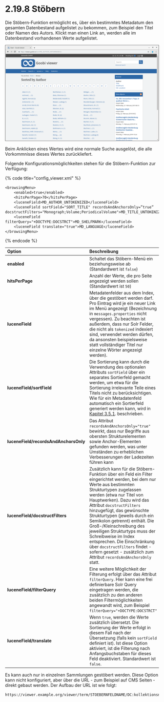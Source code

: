 # 2.19.8 Stöbern

Die Stöbern-Funktion ermöglicht es, über ein bestimmtes Metadatum den gesamten Datenbestand aufgelistet zu bekommen, zum Beispiel den Titel oder Namen des Autors. Klickt man einen Link an, werden alle im Datenbestand vorhandenen Werte aufgelistet.

![St&#xF6;bern nach Autor](../../.gitbook/assets/2.19.8.png)

Beim Anklicken eines Wertes wird eine normale Suche ausgelöst, die alle Vorkommnisse dieses Wertes zurückliefert.

Folgende Konfigurationsmöglichkeiten stehen für die Stöbern-Funktion zur Verfügung:

{% code title="config\_viewer.xml" %}
```markup
<browsingMenu>
    <enabled>true</enabled>
    <hitsPerPage>70</hitsPerPage>
    <luceneField>MD_AUTHOR_UNTOKENIZED</luceneField>
    <luceneField sortField="SORT_TITLE" recordsAndAnchorsOnly=”true” docstructFilters="Monograph;Volume;PeriodicalVolume">MD_TITLE_UNTOKENIZED</luceneField>
    <luceneField filterQuery="+DOCTYPE:DOCSTRCT">MD_SHELFMARK</luceneField>
    <luceneField translate="true">MD_LANGUAGE</luceneField>
</browsingMenu>
```
{% endcode %}

| **Option** | Beschreibung |
| :--- | :--- |
| **enabled** | Schaltet das Stöbern-Menü ein beziehungsweise ab \(Standardwert ist `false`\) |
| **hitsPerPage** | Anzahl der Werte, die pro Seite angezeigt werden sollen \(Standardwert ist `50`\) |
| **luceneField** | Metadatenfelder aus dem Index, über die gestöbert werden darf. Pro Eintrag wird je ein neuer Link im Menü angezeigt \(Bezeichnung in `messages.properties` nicht vergessen\). Zu beachten ist außerdem, dass nur Solr Felder, die nicht als `tokenized` indexiert sind, verwendet werden dürfen, da ansonsten beispielsweise statt vollständiger Titel nur einzelne Wörter angezeigt werden\). |
| **luceneField/sortField** | Die Sortierung kann durch die Verwendung des optionalen Attributs `sortField` über ein separates Sortierfeld gemacht werden, um etwa für die Sortierung irrelevante Teile eines Titels nicht zu berücksichtigen. Wie für ein Metadatenfeld automatisch ein Sortierfeld generiert werden kann, wird in [Kapitel 3.5.1](../../3/3.7.md#3-5-1-parameter-addsortfield). beschrieben. |
| **luceneField/recordsAndAnchorsOnly** | Das Attribut `recordsAndAnchorsOnly="true"` bewirkt, dass nur Begriffe aus obersten Strukturelementen sowie Anchor-Elementen gefunden werden, was unter Umständen zu erheblichen Verbesserungen der Ladezeiten führen kann |
| **luceneField/docstructFilters** | Zusätzlich kann für die Stöbern-Funktion über ein Feld ein Filter eingerichtet werden, bei dem nur Werte aus bestimmten Strukturtypen zugelassen werden \(etwa nur Titel von Hauptwerken\). Dazu wird das Attribut `docstructFilters` hinzugefügt, das gewünschte Strukturtypen \(jeweils durch ein Semikolon getrennt\) enthält. Die Groß-/Kleinschreibung des jeweiligen Strukturtyps muss der Schreibweise im Index entsprechen. Die Einschränkung über `docstructFilters` findet - sofern gesetzt - zusätzlich zum Attribut `recordsAndAnchorsOnly` statt. |
| **luceneField/filterQuery** | Eine weitere Möglichkeit der Filterung erfolgt über das Attribut `filterQuery`. Hier kann eine frei definierbare Solr Query eingetragen werden, die zusätzlich zu den anderen beiden Filtermöglichkeiten angewandt wird, zum Beispiel `filterQuery="+DOCTYPE:DOCSTRCT"` |
| **luceneField/translate** | Wenn `true`, werden die Werte zusätzlich übersetzt. Die Sortierung der Werte erfolgt in diesem Fall nach der Übersetzung \(falls kein `sortField` definiert ist\). Ist diese Option aktiviert, ist die Filterung nach Anfangsbuchstaben für dieses Feld deaktiviert. Standardwert ist `false`. |

Es kann auch nur in einzelnen Sammlungen gestöbert werden. Diese Option kann nicht konfiguriert, aber über die URL - zum Beispiel auf CMS Seiten - direkt gebaut werden. Der Aufbau der URL ist wie folgt:

```text
https://viewer.example.org/viewer/term/STOEBERNFELDNAME/DC:kollektionsname/-/1/
```

